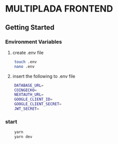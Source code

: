 # MULTIPLADA FRONTEND

## Getting Started

### Environment Variables
1. create .env file
```bash
    touch .env
    nano .env
```

2. insert the following to .env file
```bash
    DATABASE_URL=
    COINGECKO=
    NEXTAUTH_URL=
    GOOGLE_CLIENT_ID=
    GOOGLE_CLIENT_SECRET=
    JWT_SECRET=
```

### start
```bash
    yarn
    yarn dev
```

